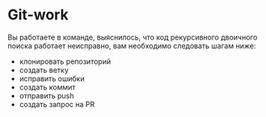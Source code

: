 # Git-work
Вы работаете в команде, выяснилось, что код рекурсивного двоичного поиска работает неисправно, вам необходимо следовать шагам ниже:
- клонировать репозиторий
- создать ветку
- исправить ошибки
- создать коммит
- отправить push
- создать запрос на PR
